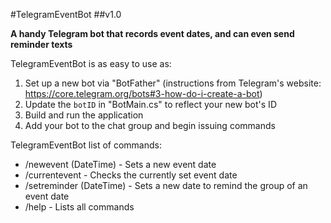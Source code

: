 #TelegramEventBot
##v1.0

**A handy Telegram bot that records event dates, and can even send reminder texts**

TelegramEventBot is as easy to use as:  
1. Set up a new bot via "BotFather" (instructions from Telegram's website: https://core.telegram.org/bots#3-how-do-i-create-a-bot)
2. Update the `botID` in "BotMain.cs" to reflect your new bot's ID
3. Build and run the application
4. Add your bot to the chat group and begin issuing commands  

TelegramEventBot list of commands:
* /newevent (DateTime) - Sets a new event date
* /currentevent - Checks the currently set event date
* /setreminder (DateTime) - Sets a new date to remind the group of an event date
* /help - Lists all commands
